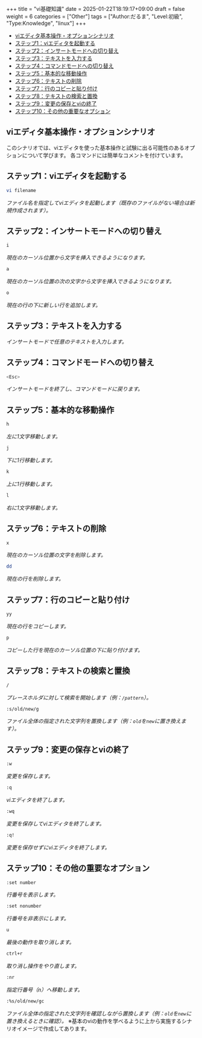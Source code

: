 +++
title = "vi基礎知識"
date = 2025-01-22T18:19:17+09:00
draft = false
weight = 6
categories = ["Other"]
tags = ["Author:だるま", "Level:初級", "Type:Knowledge", "linux"]
+++

- [viエディタ基本操作・オプションシナリオ](#viエディタ基本操作・オプションシナリオ)
- [ステップ1：viエディタを起動する](#ステップ1：viエディタを起動する)
- [ステップ2：インサートモードへの切り替え](#ステップ2：インサートモードへの切り替え)
- [ステップ3：テキストを入力する](#ステップ3：テキストを入力する)
- [ステップ4：コマンドモードへの切り替え](#ステップ4：コマンドモードへの切り替え)
- [ステップ5：基本的な移動操作](#ステップ5：基本的な移動操作)
- [ステップ6：テキストの削除](#ステップ6：テキストの削除)
- [ステップ7：行のコピーと貼り付け](#ステップ7：行のコピーと貼り付け)
- [ステップ8：テキストの検索と置換](#ステップ8：テキストの検索と置換)
- [ステップ9：変更の保存とviの終了](#ステップ9：変更の保存とviの終了)
- [ステップ10：その他の重要なオプション](#ステップ10：その他の重要なオプション)

## viエディタ基本操作・オプションシナリオ

このシナリオでは、viエディタを使った基本操作と試験に出る可能性のあるオプションについて学びます。
各コマンドには簡単なコメントを付けています。

## ステップ1：viエディタを起動する

```bash
vi filename
```

*ファイル名を指定してviエディタを起動します（既存のファイルがない場合は新規作成されます）。*

## ステップ2：インサートモードへの切り替え

```bash
i
```

*現在のカーソル位置から文字を挿入できるようになります。*

```bash
a
```

*現在のカーソル位置の次の文字から文字を挿入できるようになります。*

```bash
o
```

*現在の行の下に新しい行を追加します。*

## ステップ3：テキストを入力する

*インサートモードで任意のテキストを入力します。*

## ステップ4：コマンドモードへの切り替え

```bash
<Esc>
```

*インサートモードを終了し、コマンドモードに戻ります。*

## ステップ5：基本的な移動操作

```bash
h
```

*左に1文字移動します。*

```bash
j
```

*下に1行移動します。*

```bash
k
```

*上に1行移動します。*

```bash
l
```

*右に1文字移動します。*

## ステップ6：テキストの削除

```bash
x
```

*現在のカーソル位置の文字を削除します。*

```bash
dd
```

*現在の行を削除します。*

## ステップ7：行のコピーと貼り付け

```bash
yy
```

*現在の行をコピーします。*

```bash
p
```

*コピーした行を現在のカーソル位置の下に貼り付けます。*

## ステップ8：テキストの検索と置換

```bash
/
```

*プレースホルダに対して検索を開始します（例：`/pattern`）。*

```bash
:s/old/new/g
```

*ファイル全体の指定された文字列を置換します（例：`old`を`new`に置き換えます）。*

## ステップ9：変更の保存とviの終了

```bash
:w
```

*変更を保存します。*

```bash
:q
```

*viエディタを終了します。*

```bash
:wq
```

*変更を保存してviエディタを終了します。*

```bash
:q!
```

*変更を保存せずにviエディタを終了します。*

## ステップ10：その他の重要なオプション

```bash
:set number
```

*行番号を表示します。*

```bash
:set nonumber
```

*行番号を非表示にします。*

```bash
u
```

*最後の動作を取り消します。*

```bash
ctrl+r
```

*取り消し操作をやり直します。*

```bash
:nr
```

*指定行番号（n）へ移動します。*

```bash
:%s/old/new/gc
```

*ファイル全体の指定された文字列を確認しながら置換します（例：`old`を`new`に置き換えるときに確認）。*
※基本のviの動作を学べるように上から実施するシナリオイメージで作成してあります。
